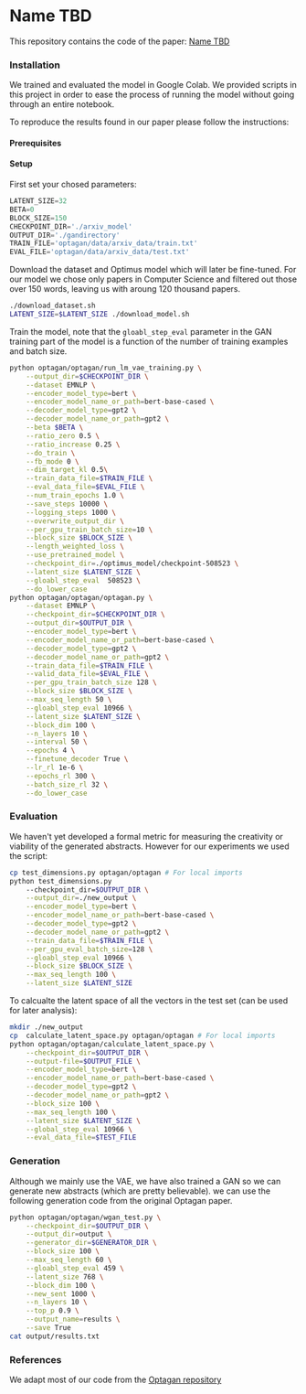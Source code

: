 # Name TBD

This repository contains the code of the paper: [Name TBD](https://www.overleaf.com/project/62d6c596e95fd04807c23c2b)


### Installation
We trained and evaluated the model in Google Colab. We provided scripts in this project in order to ease the process of running the model without going through an entire notebook.

To reproduce the results found in our paper please follow the instructions:
#### Prerequisites

#### Setup
First set your chosed parameters:
```python
LATENT_SIZE=32
BETA=0
BLOCK_SIZE=150
CHECKPOINT_DIR='./arxiv_model'
OUTPUT_DIR='./gandirectory'
TRAIN_FILE='optagan/data/arxiv_data/train.txt'
EVAL_FILE='optagan/data/arxiv_data/test.txt'
```
Download the dataset and Optimus model which will later be fine-tuned. For our model we chose only papers in Computer Science and filtered out those over 150 words, leaving us with aroung 120 thousand papers.
```sh
./download_dataset.sh
LATENT_SIZE=$LATENT_SIZE ./download_model.sh
```
Train the model, note that the `gloabl_step_eval` parameter in the GAN training part of the model is a function of the number of training examples and batch size.
```sh
python optagan/optagan/run_lm_vae_training.py \
    --output_dir=$CHECKPOINT_DIR \
    --dataset EMNLP \
    --encoder_model_type=bert \
    --encoder_model_name_or_path=bert-base-cased \
    --decoder_model_type=gpt2 \
    --decoder_model_name_or_path=gpt2 \
    --beta $BETA \
    --ratio_zero 0.5 \
    --ratio_increase 0.25 \
    --do_train \
    --fb_mode 0 \
    --dim_target_kl 0.5\
    --train_data_file=$TRAIN_FILE \
    --eval_data_file=$EVAL_FILE \
    --num_train_epochs 1.0 \
    --save_steps 10000 \
    --logging_steps 1000 \
    --overwrite_output_dir \
    --per_gpu_train_batch_size=10 \
    --block_size $BLOCK_SIZE \
    --length_weighted_loss \
    --use_pretrained_model \
    --checkpoint_dir=./optimus_model/checkpoint-508523 \
    --latent_size $LATENT_SIZE \
    --gloabl_step_eval  508523 \
    --do_lower_case
python optagan/optagan/optagan.py \
    --dataset EMNLP \
    --checkpoint_dir=$CHECKPOINT_DIR \
    --output_dir=$OUTPUT_DIR \
    --encoder_model_type=bert \
    --encoder_model_name_or_path=bert-base-cased \
    --decoder_model_type=gpt2 \
    --decoder_model_name_or_path=gpt2 \
    --train_data_file=$TRAIN_FILE \
    --valid_data_file=$EVAL_FILE \
    --per_gpu_train_batch_size 128 \
    --block_size $BLOCK_SIZE \
    --max_seq_length 50 \
    --gloabl_step_eval 10966 \
    --latent_size $LATENT_SIZE \
    --block_dim 100 \
    --n_layers 10 \
    --interval 50 \
    --epochs 4 \
    --finetune_decoder True \
    --lr_rl 1e-6 \
    --epochs_rl 300 \
    --batch_size_rl 32 \
    --do_lower_case
```
### Evaluation
We haven't yet developed a formal metric for measuring the creativity or viability of the generated abstracts. However for our experiments we used the script:
```sh
cp test_dimensions.py optagan/optagan # For local imports
python test_dimensions.py
    --checkpoint_dir=$OUTPUT_DIR \
    --output_dir=./new_output \
    --encoder_model_type=bert \
    --encoder_model_name_or_path=bert-base-cased \
    --decoder_model_type=gpt2 \
    --decoder_model_name_or_path=gpt2 \
    --train_data_file=$TRAIN_FILE \
    --per_gpu_eval_batch_size=128 \
    --gloabl_step_eval 10966 \
    --block_size $BLOCK_SIZE \
    --max_seq_length 100 \
    --latent_size $LATENT_SIZE
```
To calcualte the latent space of all the vectors in the test set (can be used for later analysis):
```sh
mkdir ./new_output
cp  calculate_latent_space.py optagan/optagan # For local imports
python optagan/optagan/calculate_latent_space.py \
    --checkpoint_dir=$OUTPUT_DIR \
    --output-file=$OUTPUT_FILE \
    --encoder_model_type=bert \
    --encoder_model_name_or_path=bert-base-cased \
    --decoder_model_type=gpt2 \
    --decoder_model_name_or_path=gpt2 \
    --block_size 100 \
    --max_seq_length 100 \
    --latent_size $LATENT_SIZE \
    --global_step_eval 10966 \
    --eval_data_file=$TEST_FILE
```
### Generation
Although we mainly use the VAE, we have also trained a GAN so we can generate new abstracts (which are pretty believable). we can use the following generation code from the original Optagan paper.
```sh
python optagan/optagan/wgan_test.py \
    --checkpoint_dir=$OUTPUT_DIR \
    --output_dir=output \
    --generator_dir=$GENERATOR_DIR \
    --block_size 100 \
    --max_seq_length 60 \
    --gloabl_step_eval 459 \
    --latent_size 768 \
    --block_dim 100 \
    --new_sent 1000 \
    --n_layers 10 \
    --top_p 0.9 \
    --output_name=results \
    --save True
cat output/results.txt
```

### References

We adapt most of our code from the [Optagan repository](https://github.com/Egojr/optagan)
